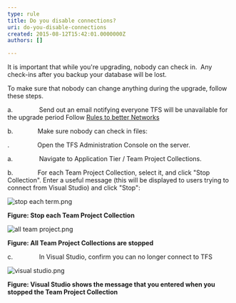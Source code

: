 ```yaml
---
type: rule
title: Do you disable connections?
uri: do-you-disable-connections
created: 2015-08-12T15:42:01.0000000Z
authors: []

---
```


 
It is important that while you're upgrading, nobody can check in.  Any check-ins after you backup your database will be lost.

To make sure that nobody can change anything during the upgrade, follow these steps.
 
a.               Send out an email notifying everyone TFS will be unavailable for the upgrade period
 Follow [Rules to better Networks](http&#58;//www.ssw.com.au/SSW/Standards/Rules/RulesToBetterNetworks.aspx#rebootrestart)

b.              Make sure nobody can check in files:

.                Open the TFS Administration Console on the server.

a.               Navigate to Application Tier / Team Project Collections.

b.              For each Team Project Collection, select it, and click "Stop Collection". Enter a useful message (this will be displayed to users trying to connect from Visual Studio) and click "Stop":

![stop each term.png](/SiteAssets/do-you-disable-connections-1/stop%20each%20term.png)

**Figure: Stop each Team Project Collection**



![all team project.png](/SiteAssets/do-you-disable-connections-1/all%20team%20project.png)

**Figure: All Team Project Collections are stopped**

c.               In Visual Studio, confirm you can no longer connect to TFS



![visual studio.png](/SiteAssets/do-you-disable-connections-1/visual%20studio.png)

**Figure: Visual Studio shows the message that you entered when you stopped the Team Project Collection**

